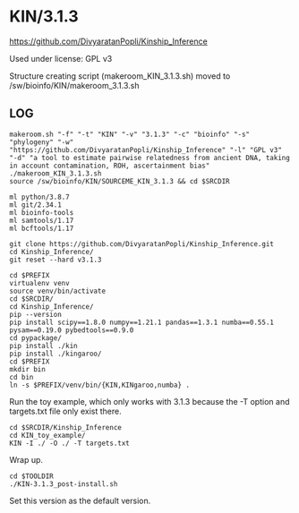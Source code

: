 KIN/3.1.3
=========

<https://github.com/DivyaratanPopli/Kinship_Inference>

Used under license:
GPL v3


Structure creating script (makeroom_KIN_3.1.3.sh) moved to /sw/bioinfo/KIN/makeroom_3.1.3.sh

LOG
---

    makeroom.sh "-f" "-t" "KIN" "-v" "3.1.3" "-c" "bioinfo" "-s" "phylogeny" "-w" "https://github.com/DivyaratanPopli/Kinship_Inference" "-l" "GPL v3" "-d" "a tool to estimate pairwise relatedness from ancient DNA, taking in account contamination, ROH, ascertainment bias"
    ./makeroom_KIN_3.1.3.sh 
    source /sw/bioinfo/KIN/SOURCEME_KIN_3.1.3 && cd $SRCDIR

    ml python/3.8.7
    ml git/2.34.1
    ml bioinfo-tools
    ml samtools/1.17
    ml bcftools/1.17

    git clone https://github.com/DivyaratanPopli/Kinship_Inference.git
    cd Kinship_Inference/
    git reset --hard v3.1.3

    cd $PREFIX
    virtualenv venv
    source venv/bin/activate
    cd $SRCDIR/
    cd Kinship_Inference/
    pip --version
    pip install scipy==1.8.0 numpy==1.21.1 pandas==1.3.1 numba==0.55.1 pysam==0.19.0 pybedtools==0.9.0
    cd pypackage/
    pip install ./kin
    pip install ./kingaroo/ 
    cd $PREFIX
    mkdir bin
    cd bin
    ln -s $PREFIX/venv/bin/{KIN,KINgaroo,numba} .

Run the toy example, which only works with 3.1.3 because the -T option and
targets.txt file only exist there.

    cd $SRCDIR/Kinship_Inference
    cd KIN_toy_example/
    KIN -I ./ -O ./ -T targets.txt 

Wrap up.

    cd $TOOLDIR
    ./KIN-3.1.3_post-install.sh 

Set this version as the default version.

